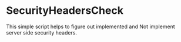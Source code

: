 # SecurityHeadersCheck
This simple script helps to figure out implemented and Not implement server side security headers.
